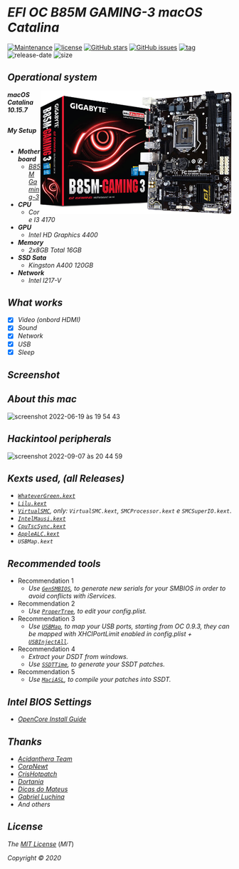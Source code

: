 # *EFI OC B85M GAMING-3 macOS Catalina*
[![Maintenance](https://img.shields.io/badge/Maintained%3F-yes-green.svg)](https://GitHub.com/Gilberto-Mascena/B85M-GAMING-3)
[![license](https://img.shields.io/github/license/Gilberto-Mascena/B85M-GAMING-3)](https://github.com/Gilberto-Mascena/B85M-GAMING-3?tab=MIT-1-ov-file)
[![GitHub stars](https://img.shields.io/github/stars/Gilberto-Mascena/B85M-GAMING-3)](https://github.com/Gilberto-Mascena/B85M-GAMING-3/stargazers)
[![GitHub issues](https://img.shields.io/github/issues/Gilberto-Mascena/B85M-GAMING-3)](https://github.com/Gilberto-Mascena/B85M-GAMING-3/issues)
[![tag](https://img.shields.io/github/v/release/Gilberto-Mascena/Z390M_GAMING?include_prereleases)](https://github.com/Gilberto-Mascena/B85M-GAMING-3/releases)
![release-date](https://img.shields.io/github/release-date/Gilberto-Mascena/B85M-GAMING-3)
![size](https://img.shields.io/github/repo-size/Gilberto-Mascena/B85M-GAMING-3)
##

## *Operational system*

<img align="right" src="./img/banner.png" alt="photo B85M GAMING 3" width="430">

_**macOS**_  _**Catalina 10.15.7**_

##

_**My Setup**_

##

 - _**Motherboard**_
   - [*B85M Gaming-3*](https://www.gigabyte.com/br/Motherboard/GA-B85M-Gaming-3-rev-10#ov)
 - _**CPU**_
   - *Core I3 4170*
 - _**GPU**_
   - *Intel HD Graphics 4400*
 - _**Memory**_
   - *2x8GB Total 16GB*
 - _**SSD Sata**_
   - *Kingston A400 120GB*
 - _**Network**_
   - *Intel I217-V*
##

## *What works*

- [x] *Video (onbord HDMI)*
- [x] *Sound*
- [x] *Network*
- [x] *USB*
- [x] *Sleep*
##

## *Screenshot*
## *About this mac*
 ![screenshot 2022-06-19 às 19 54 43](https://user-images.githubusercontent.com/103699861/175837721-556d1306-439d-4d54-94ea-f96bef419adb.png) 
## *Hackintool peripherals*
 ![screenshot 2022-09-07 às 20 44 59](https://user-images.githubusercontent.com/103699861/189007640-4b0ecb58-bf56-4123-945d-c59d5a197017.png)
##

## *Kexts used, (all Releases)*

- *[`WhateverGreen.kext`](https://github.com/acidanthera/WhateverGreen)*
- *[`Lilu.kext`](https://github.com/acidanthera/Lilu)*
- *[`VirtualSMC`](https://github.com/acidanthera/VirtualSMC), only: `VirtualSMC.kext`, `SMCProcessor.kext` e `SMCSuperIO.kext`*.
- *[`IntelMausi.kext`](https://github.com/acidanthera/IntelMausi)*
- *[`CpuTscSync.kext`](https://github.com/acidanthera/CpuTscSync)*
- *[`AppleALC.kext`](https://github.com/acidanthera/AppleALC)*
- *`USBMap.kext`*
##

## *Recommended tools*

* Recommendation 1
  * *Use [`GenSMBIOS`](https://github.com/corpnewt/GenSMBIOS), to generate new serials for your SMBIOS in order to avoid conflicts with iServices.*
* Recommendation 2
  * *Use [`ProperTree`](https://github.com/corpnewt/ProperTree), to edit your config.plist.*     
* Recommendation 3
  * *Use [`USBMap`](https://github.com/corpnewt/USBMap), to map your USB ports, starting from OC 0.9.3, they can be mapped with XHCIPortLimit enabled in config.plist + [`USBInjectAll`](https://github.com/Sniki/OS-X-USB-Inject-All/releases).*
* Recommendation 4
  * *Extract your DSDT from windows.*
  * *Use [`SSDTTime`](https://github.com/corpnewt/SSDTTime), to generate your SSDT patches.*    
* Recommendation 5
  * *Use [`MaciASL`](https://github.com/acidanthera/MaciASL), to compile your patches into SSDT.*
##

## *Intel BIOS Settings*

- [*OpenCore Install Guide*](https://dortania.github.io/OpenCore-Install-Guide/config.plist/haswell.html#intel-bios-settings)
##

## *Thanks*

- [*Acidanthera Team*](https://github.com/acidanthera)
- [*CorpNewt*](https://github.com/corpnewt)
- [*CrisHotpatch*](https://t.me/crishotpatch)
- [*Dortania*](https://dortania.github.io/OpenCore-Install-Guide/config.plist/haswell.html)
- [*Dicas do Mateus*](https://www.youtube.com/c/DicasdoMateus)
- [*Gabriel Luchina*](https://www.youtube.com/c/GabrielLuchina)
- *And others*
##

## *License* 

*The* [*MIT License*](LICENSE.md) (*MIT*)

*Copyright :copyright: 2020*
##